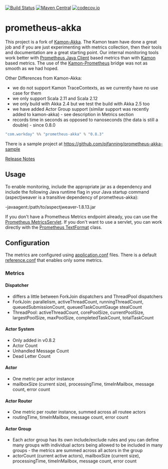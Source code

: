 [![Build Status](https://travis-ci.org/Workday/prometheus-akka.svg?branch=master)](https://travis-ci.org/Workday/prometheus-akka)
[![Maven Central](https://maven-badges.herokuapp.com/maven-central/com.workday/prometheus-akka_2.12/badge.svg)](https://maven-badges.herokuapp.com/maven-central/com.workday/prometheus-akka_2.12)
[![codecov.io](https://codecov.io/gh/Workday/prometheus-akka/coverage.svg?branch=master)](https://codecov.io/gh/Workday/prometheus-akka/branch/master)

# prometheus-akka

This project is a fork of [Kamon-Akka](http://kamon.io/documentation/kamon-akka/0.6.6/overview/). The Kamon team have done a great job and if you are just experimenting with metrics collection, then their tools and documentation are a great starting point. 
Our internal monitoring tools work better with [Prometheus Java Client](https://github.com/prometheus/client_java) based metrics than with [Kamon](http://kamon.io/documentation/get-started/) based metrics.
The use of the [Kamon-Prometheus](https://github.com/MonsantoCo/kamon-prometheus) bridge was not as smooth as we had hoped.

Other Differences from Kamon-Akka:
- we do not support Kamon TraceContexts, as we currently have no use case for them
- we only support Scala 2.11 and Scala 2.12
- we only build with Akka 2.4 but we test the build with Akka 2.5 too
- we have added Actor Group support (similar support was recently added to kamon-akka) - see description in Metrics section
- records time in seconds as opposed to nanoseconds (the data is still a double) - since 0.8.0

```sbt
"com.workday" %% "prometheus-akka" % "0.8.3"
```

There is a sample project at https://github.com/pjfanning/prometheus-akka-sample

[Release Notes](https://github.com/Workday/prometheus-akka/releases)

## Usage

To enable monitoring, include the appropriate jar as a dependency and include the following Java runtime flag in your Java startup command (aspectjweaver is a transitive dependency of prometheus-akka):

-javaagent:/path/to/aspectjweaver-1.8.13.jar

If you don't have a Prometheus Metrics endpoint already, you can use the [Prometheus MetricsServlet](https://github.com/prometheus/client_java/blob/master/simpleclient_servlet/src/main/java/io/prometheus/client/exporter/MetricsServlet.java). If you don't want to use a servlet, you can work directly with the [Prometheus TextFormat](https://github.com/prometheus/client_java/blob/master/simpleclient_common/src/main/java/io/prometheus/client/exporter/common/TextFormat.java) class.

## Configuration

The metrics are configured using [application.conf](https://github.com/typesafehub/config) files. There is a default [reference.conf](https://github.com/Workday/prometheus-akka/blob/master/src/main/resources/reference.conf) that enables only some metrics.

### Metrics

#### Dispatcher

- differs a little between ForkJoin dispatchers and ThreadPool dispatchers
- ForkJoin: parallelism, activeThreadCount, runningThreadCount, queuedSubmissionCount, queuedTaskCountGauge stealCount
- ThreadPool: activeThreadCount, corePoolSize, currentPoolSize, largestPoolSize, maxPoolSize, completedTaskCount, totalTaskCount

#### Actor System

- Only added in v0.8.2
- Actor Count
- Unhandled Message Count
- Dead Letter Count

#### Actor

- One metric per actor instance
- mailboxSize (current size), processingTime, timeInMailbox, message count, error count

#### Actor Router

- One metric per router instance, summed across all routee actors
- routingTime, timeInMailbox, message count, error count

#### Actor Group

- Each actor group has its own include/exclude rules and you can define many groups with individual actors being allowed to be included in many groups - the metrics are summed across all actors in the group
- actorCount (current active actors), mailboxSize (current size), processingTime, timeInMailbox, message count, error count
